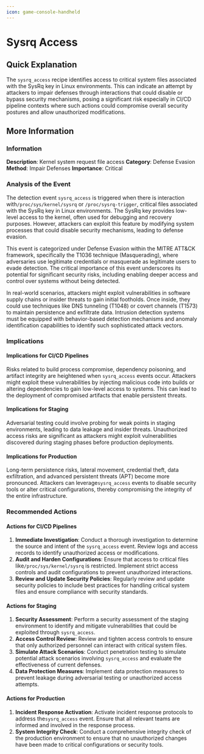 ```yaml
---
icon: game-console-handheld
---
```


# Sysrq Access

## Quick Explanation

The `sysrq_access` recipe identifies access to critical system files associated with the SysRq key in Linux environments. This can indicate an attempt by attackers to impair defenses through interactions that could disable or bypass security mechanisms, posing a significant risk especially in CI/CD pipeline contexts where such actions could compromise overall security postures and allow unauthorized modifications.

## More Information

### Information

**Description**: Kernel system request file access **Category**: Defense Evasion **Method**: Impair Defenses **Importance**: Critical

### Analysis of the Event

The detection event `sysrq_access` is triggered when there is interaction with`/proc/sys/kernel/sysrq` or `/proc/sysrq-trigger`, critical files associated with the SysRq key in Linux environments. The SysRq key provides low-level access to the kernel, often used for debugging and recovery purposes. However, attackers can exploit this feature by modifying system processes that could disable security mechanisms, leading to defense evasion.

This event is categorized under Defense Evasion within the MITRE ATT\&CK framework, specifically the T1036 technique (Masquerading), where adversaries use legitimate credentials or masquerade as legitimate users to evade detection. The critical importance of this event underscores its potential for significant security risks, including enabling deeper access and control over systems without being detected.

In real-world scenarios, attackers might exploit vulnerabilities in software supply chains or insider threats to gain initial footholds. Once inside, they could use techniques like DNS tunneling (T1048) or covert channels (T1573) to maintain persistence and exfiltrate data. Intrusion detection systems must be equipped with behavior-based detection mechanisms and anomaly identification capabilities to identify such sophisticated attack vectors.

### Implications

#### Implications for CI/CD Pipelines

Risks related to build process compromise, dependency poisoning, and artifact integrity are heightened when `sysrq_access` events occur. Attackers might exploit these vulnerabilities by injecting malicious code into builds or altering dependencies to gain low-level access to systems. This can lead to the deployment of compromised artifacts that enable persistent threats.

#### Implications for Staging

Adversarial testing could involve probing for weak points in staging environments, leading to data leakage and insider threats. Unauthorized access risks are significant as attackers might exploit vulnerabilities discovered during staging phases before production deployments.

#### Implications for Production

Long-term persistence risks, lateral movement, credential theft, data exfiltration, and advanced persistent threats (APT) become more pronounced. Attackers can leverage`sysrq_access` events to disable security tools or alter critical configurations, thereby compromising the integrity of the entire infrastructure.

### Recommended Actions

#### Actions for CI/CD Pipelines

1. **Immediate Investigation**: Conduct a thorough investigation to determine the source and intent of the `sysrq_access` event. Review logs and access records to identify unauthorized access or modifications.
2. **Audit and Harden Configurations**: Ensure that access to critical files like`/proc/sys/kernel/sysrq` is restricted. Implement strict access controls and audit configurations to prevent unauthorized interactions.
3. **Review and Update Security Policies**: Regularly review and update security policies to include best practices for handling critical system files and ensure compliance with security standards.

#### Actions for Staging

1. **Security Assessment**: Perform a security assessment of the staging environment to identify and mitigate vulnerabilities that could be exploited through `sysrq_access`.
2. **Access Control Review**: Review and tighten access controls to ensure that only authorized personnel can interact with critical system files.
3. **Simulate Attack Scenarios**: Conduct penetration testing to simulate potential attack scenarios involving `sysrq_access` and evaluate the effectiveness of current defenses.
4. **Data Protection Measures**: Implement data protection measures to prevent leakage during adversarial testing or unauthorized access attempts.

#### Actions for Production

1. **Incident Response Activation**: Activate incident response protocols to address the`sysrq_access` event. Ensure that all relevant teams are informed and involved in the response process.
2. **System Integrity Check**: Conduct a comprehensive integrity check of the production environment to ensure that no unauthorized changes have been made to critical configurations or security tools.
